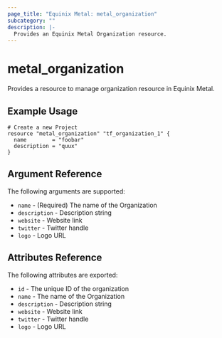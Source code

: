 ```yaml
---
page_title: "Equinix Metal: metal_organization"
subcategory: ""
description: |-
  Provides an Equinix Metal Organization resource.
---
```


# metal\_organization

Provides a resource to manage organization resource in Equinix Metal.

## Example Usage

```hcl
# Create a new Project
resource "metal_organization" "tf_organization_1" {
  name        = "foobar"
  description = "quux"
}
```

## Argument Reference

The following arguments are supported:

* `name` - (Required) The name of the Organization
* `description` - Description string
* `website` - Website link
* `twitter` - Twitter handle
* `logo` - Logo URL

## Attributes Reference

The following attributes are exported:

* `id` - The unique ID of the organization
* `name` - The name of the Organization
* `description` - Description string
* `website` - Website link
* `twitter` - Twitter handle
* `logo` - Logo URL

